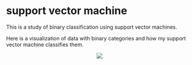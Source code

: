 # support vector machine

This is a study of binary classification using support vector machines.

Here is a visualization of data with binary categories and how my support vector machine classifies them.

<p align="center">
  <img src="https://raw.githubusercontent.com/sadish-d/support_vector_machine/main/classification.gif"/>
</p>
